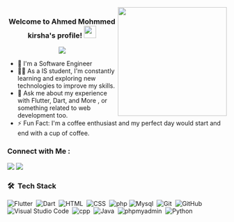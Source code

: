 
<img width="250" align="right" src="https://c.tenor.com/_DOBjnGspYAAAAAM/code-coding.gif">

<h3 align="center">
  Welcome to Ahmed Mohmmed kirsha's profile!
  <img src="https://media.giphy.com/media/hvRJCLFzcasrR4ia7z/giphy.gif" width="28">
</h3>

<!-- Typing SVG by DenverCoder1 - https://github.com/DenverCoder1/readme-typing-svg -->
<p align="center">
  <a href="https://github.com/DenverCoder1/readme-typing-svg"><img src="https://readme-typing-svg.herokuapp.com/?lines=Software-Engineer%Flutter%20developer;Always%20learning%20new%20things&font=Fira%20Code&center=true&width=460&height=45&color=f75c7e&vCenter=true&size=22"></a>
</p> 

- 🏢 I'm a Software Engineer 
- 👨‍💻 As a IS student, I'm constantly learning and exploring new technologies to improve my skills.
- 💬 Ask me about my experience with Flutter, Dart, and More , or something related to web development too.
- ⚡ Fun Fact: I'm a coffee enthusiast and my perfect day would start and end with a cup of coffee.


### Connect with Me :

<a href="https://linkedin.com/in/ahmed-mohamed-kirsha-25145124a" target="_blank"><img src="https://img.shields.io/badge/-Ahmed Mohamed %20Kirsha-0077B5?style=for-the-badge&logo=Linkedin&logoColor=white"/></a>
<a href="https://www.facebook.com/profile.php?id=100053527656399&mibextid=ZbWKwL" target="_blank"><img src="https://img.shields.io/badge/-Ahmed M%20Kirsha-0077B5?style=for-the-badge&logo=facebook&logoColor=white"/></a>
### 🛠 &nbsp;Tech Stack
![Flutter](https://img.shields.io/badge/-Flutter-05122A?style=flat&logo=flutter)&nbsp;
![Dart](https://img.shields.io/badge/-Dart-05122A?style=flat&logo=dart&logoColor=563D7C)&nbsp;
![HTML](https://img.shields.io/badge/-HTML-05122A?style=flat&logo=HTML5)&nbsp;
![CSS](https://img.shields.io/badge/-CSS-05122A?style=flat&logo=CSS3&logoColor=1572B6)&nbsp;
![php](https://img.shields.io/badge/-php-05122A?style=flat&logo=php)
![Mysql](https://img.shields.io/badge/-Mysql-05122A?style=flat&logo=Mysql&logoColor=339933)&nbsp;
![Git](https://img.shields.io/badge/-Git-05122A?style=flat&logo=git)&nbsp;
![GitHub](https://img.shields.io/badge/-GitHub-05122A?style=flat&logo=github)&nbsp;
![Visual Studio Code](https://img.shields.io/badge/-Visual%20Studio%20Code-05122A?style=flat&logo=visual-studio-code&logoColor=007ACC)&nbsp;
![cpp](https://img.shields.io/badge/-cpp-05122A?style=flat&logo=cpp)&nbsp;
![Java](https://img.shields.io/badge/-Java-05122A?style=flat&logo=Java)&nbsp;
![phpmyadmin](https://img.shields.io/badge/-phpmyadmin-05122A?style=flat&logo=phpmyadmin)&nbsp;
![Python](https://img.shields.io/badge/-Python%20-05122A?style=flat&logo=python)&nbsp;






